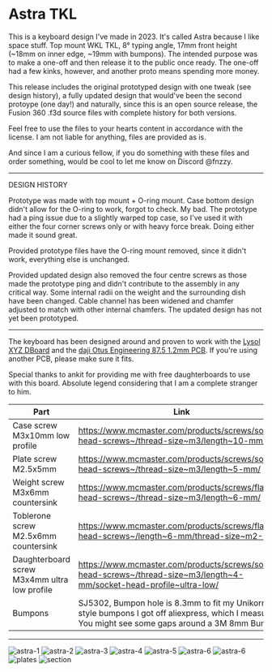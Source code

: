 # Astra TKL
This is a keyboard design I've made in 2023. It's called Astra because I like space stuff. Top mount WKL TKL, 8° typing angle, 17mm front height (~18mm on inner edge, ~19mm with bumpons). The intended purpose was to make a one-off and then release it to the public once ready. The one-off had a few kinks, however, and another proto means spending more money.

This release includes the original prototyped design with one tweak (see design history), a fully updated design that would've been the second protoype (one day!) and naturally, since this is an open source release, the Fusion 360 .f3d source files with complete history for both versions.

Feel free to use the files to your hearts content in accordance with the license. I am not liable for anything, files are provided as is.

And since I am a curious fellow, if you do something with these files and order something, would be cool to let me know on Discord @fnzzy.
***
DESIGN HISTORY

Prototype was made with top mount + O-ring mount. Case bottom design didn't allow for the O-ring to work, forgot to check. My bad. The prototype had a ping issue due to a slightly warped top case, so I've used it with either the four corner screws only or with heavy force break. Doing either made it sound great.

Provided prototype files have the O-ring mount removed, since it didn't work, everything else is unchanged.

Provided updated design also removed the four centre screws as those made the prototype ping and didn't contribute to the assembly in any critical way. Some internal radii on the weight and the surrounding dish have been changed. Cable channel has been widened and chamfer adjusted to match with other internal chamfers. The updated design has not yet been prototyped.
***
The keyboard has been designed around and proven to work with the [Lysol XYZ DBoard](https://github.com/lyso1/Lysol-XYZ-DBoard) and the [daji Otus Engineering 87.5 1.2mm PCB](https://dajikeyboards.com/products/otus-engineering-87-5-pcb). If you're using another PCB, please make sure it fits.

Special thanks to ankit for providing me with free daughterboards to use with this board. Absolute legend considering that I am a complete stranger to him.

| Part  | Link |
| ------------- | ------------- |
| Case screw M3x10mm low profile  | https://www.mcmaster.com/products/screws/socket-head-screws~/thread-size~m3/length~10-mm/  |
| Plate screw M2.5x5mm | https://www.mcmaster.com/products/screws/socket-head-screws~/thread-size~m3/length~5-mm/  |
| Weight screw M3x6mm countersink | https://www.mcmaster.com/products/screws/flat-head-screws~/thread-size~m3/length~6-mm/  |
| Toblerone screw M2.5x6mm countersink | https://www.mcmaster.com/products/screws/flat-head-screws~/length~6-mm/thread-size~m2-5/  |
| Daughterboard screw M3x4mm ultra low profile | https://www.mcmaster.com/products/screws/socket-head-screws~/thread-size~m3/length~4-mm/socket-head-profile~ultra-low/  |
| Bumpons | SJ5302, Bumpon hole is 8.3mm to fit my Unikorn style bumpons I got off aliexpress, which I measured. You might see some gaps around a 3M 8mm Bumpon |

***

![astra-1](https://github.com/fnzzykbd/Astra-TKL/blob/main/images/astra%20tkl-1.jpg)
![astra-2](https://github.com/fnzzykbd/Astra-TKL/blob/main/images/astra%20tkl-2.jpg)
![astra-3](https://github.com/fnzzykbd/Astra-TKL/blob/main/images/astra%20tkl-3.jpg)
![astra-4](https://github.com/fnzzykbd/Astra-TKL/blob/main/images/astra%20tkl-4.jpg)
![astra-5](https://github.com/fnzzykbd/Astra-TKL/blob/main/images/astra%20tkl-5.jpg)
![astra-6](https://github.com/fnzzykbd/Astra-TKL/blob/main/images/astra%20tkl-6.jpg)
![astra-6](https://github.com/fnzzykbd/Astra-TKL/blob/main/images/astra%20tkl-7.jpg)
![plates](https://github.com/fnzzykbd/Astra-TKL/blob/main/images/plates-2.png)
![section](https://github.com/fnzzykbd/Astra-TKL/blob/main/images/section%20analysis.png)
